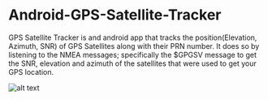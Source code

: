 # Android-GPS-Satellite-Tracker

GPS Satellite Tracker is and android app that tracks the position(Elevation, Azimuth, SNR) of GPS Satellites along with their PRN number. It does so  by listening to the NMEA messages; specifically the $GPGSV message to get the SNR, elevation and azimuth of the satellites that were used to get your GPS location. 

![alt text](http://adhungana.com.np/img/GPSTrack.png)
